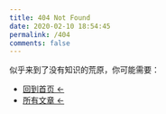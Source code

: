 ```yaml
---
title: 404 Not Found
date: 2020-02-10 18:54:45
permalink: /404
comments: false
---
```


似乎来到了没有知识的荒原，你可能需要：

- [回到首页 ←](https://liuyib.github.io/)
- [所有文章 ←](https://liuyib.github.io/archives/)

